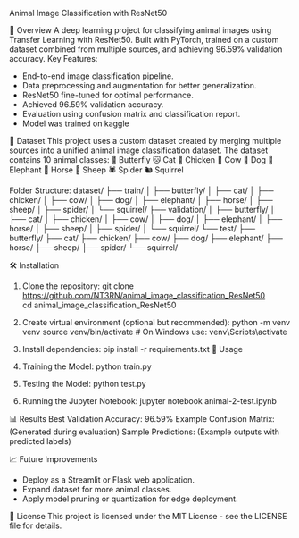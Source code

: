 Animal Image Classification with ResNet50

📌 Overview
A deep learning project for classifying animal images using Transfer Learning with ResNet50. Built with PyTorch, trained on a custom dataset combined from multiple sources, and achieving 96.59% validation accuracy.
Key Features:
- End-to-end image classification pipeline.
- Data preprocessing and augmentation for better generalization.
- ResNet50 fine-tuned for optimal performance.
- Achieved 96.59% validation accuracy.
- Evaluation using confusion matrix and classification report.
- Model was trained on kaggle

📂 Dataset
This project uses a custom dataset created by merging multiple sources into a unified animal image classification dataset. The dataset contains 10 animal classes:
🦋 Butterfly
🐱 Cat
🐔 Chicken
🐄 Cow
🐶 Dog
🐘 Elephant
🐎 Horse
🐑 Sheep
🕷 Spider
🐿 Squirrel

Folder Structure:
dataset/
├── train/
│   ├── butterfly/
│   ├── cat/
│   ├── chicken/
│   ├── cow/
│   ├── dog/
│   ├── elephant/
│   ├── horse/
│   ├── sheep/
│   ├── spider/
│   └── squirrel/
├── validation/
│   ├── butterfly/
│   ├── cat/
│   ├── chicken/
│   ├── cow/
│   ├── dog/
│   ├── elephant/
│   ├── horse/
│   ├── sheep/
│   ├── spider/
│   └── squirrel/
└── test/
    ├── butterfly/
    ├── cat/
    ├── chicken/
    ├── cow/
    ├── dog/
    ├── elephant/
    ├── horse/
    ├── sheep/
    ├── spider/
    └── squirrel/

🛠️ Installation
1. Clone the repository:
   git clone https://github.com/NT3RN/animal_image_classification_ResNet50        
   cd animal_image_classification_ResNet50

3. Create virtual environment (optional but recommended):
   python -m venv venv 
   source venv/bin/activate   # On Windows use: venv\Scripts\activate

4. Install dependencies:
   pip install -r requirements.txt
🚀 Usage
1. Training the Model:
   python train.py

2. Testing the Model:
   python test.py

3. Running the Jupyter Notebook:
   jupyter notebook animal-2-test.ipynb

📊 Results
Best Validation Accuracy: 96.59%
Example Confusion Matrix: (Generated during evaluation)
Sample Predictions: (Example outputs with predicted labels)

📈 Future Improvements
- Deploy as a Streamlit or Flask web application.
- Expand dataset for more animal classes.
- Apply model pruning or quantization for edge deployment.

📜 License
This project is licensed under the MIT License - see the LICENSE file for details.
